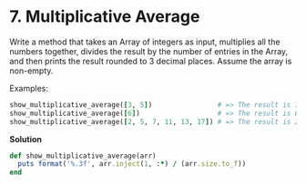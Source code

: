 # 7. Multiplicative Average

Write a method that takes an Array of integers as input, multiplies all the numbers together, divides the result by the number of entries in the Array, and then prints the result rounded to 3 decimal places. Assume the array is non-empty.

Examples:

```ruby
show_multiplicative_average([3, 5])                # => The result is 7.500
show_multiplicative_average([6])                   # => The result is 6.000
show_multiplicative_average([2, 5, 7, 11, 13, 17]) # => The result is 28361.667
```

**Solution**

```ruby
def show_multiplicative_average(arr)
  puts format('%.3f', arr.inject(1, :*) / (arr.size.to_f))
end
```

